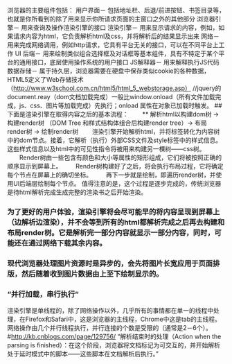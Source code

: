 浏览器的主要组件包括：
用户界面－ 包括地址栏、后退/前进按钮、书签目录等，也就是你所看到的除了用来显示你所请求页面的主窗口之外的其他部分
浏览器引擎－ 用来查询及操作渲染引擎的接口
渲染引擎－ 用来显示请求的内容，例如，如果请求内容为html，它负责解析html及css，并将解析后的结果显示出来
网络－ 用来完成网络调用，例如http请求，它具有平台无关的接口，可以在不同平台上工作
UI 后端－ 用来绘制类似组合选择框及对话框等基本组件，具有不特定于某个平台的通用接口，底层使用操作系统的用户接口
JS解释器－ 用来解释执行JS代码
数据存储－ 属于持久层，浏览器需要在硬盘中保存类似cookie的各种数据，HTML5定义了Web存储技术（http://www.w3school.com.cn/html5/html_5_webstorage.asp）
//jquery的document.reay（dom文档加载完成）一般比window.onload（所有文件加载完成，js、css、图片等加载完成）先执行；onload 属性在对象已加载时触发。
##下面是渲染引擎在取得内容之后的基本流程：
　　** 解析html以构建dom树 -> 构建render树 （DOM Tree 和样式结构体组合后构建render tree）-> 布局render树 -> 绘制render树
　　渲染引擎开始解析html，并将标签转化为内容树中的dom节点。接着，它解析（执行）外部CSS文件及style标签中的样式信息。这些样式信息以及html中的可见性指令将被用来构建另一棵树——css树。
　　Render树由一些包含有颜色和大小等属性的矩形组成，它们将被按照正确的顺序显示到屏幕上。
　　Render树构建好了之后，将会执行布局过程，它将确定每个节点在屏幕上的确切坐标。
　　再下一步就是绘制，即遍历render树，并使用UI后端层绘制每个节点。
值得注意的是，这个过程是逐步完成的，传统浏览器是待html解析完成生成完整的渲染书之后开始渲染。
### 为了更好的用户体验，渲染引擎将会尽可能早的将内容呈现到屏幕上（边解析边渲染），并不会等到所有的html都解析完成之后再去构建和布局render树。它是解析完一部分内容就显示一部分内容，同时，可能还在通过网络下载其余内容。
### 现代浏览器处理图片资源时是异步的，会先将图片长宽应用于页面排版，然后随着收到图片数据由上至下绘制显示的。
### “并行加载，串行执行“
渲染引擎是单线程的，除了网络操作以外，几乎所有的事情都在单一的线程中处理，在Firefox和Safari中，这是浏览器的主线程，Chrome中这是tab的主线程。
网络操作由几个并行线程执行，并行连接的个数是受限的（通常是2－6个）。
#http://kb.cnblogs.com/page/129756/
“解析结束时的处理（Action when the parsing is finished）：在这个阶段，浏览器将文档标记为可交互的，并开始解析处于延时模式中的脚本——这些脚本在文档解析后执行。”
